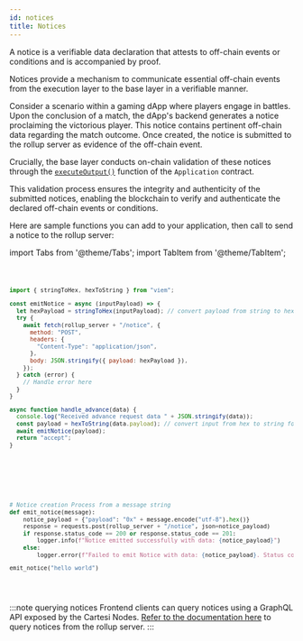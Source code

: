 ```yaml
---
id: notices
title: Notices
---
```


A notice is a verifiable data declaration that attests to off-chain events or conditions and is accompanied by proof.

Notices provide a mechanism to communicate essential off-chain events from the execution layer to the base layer in a verifiable manner.

Consider a scenario within a gaming dApp where players engage in battles. Upon the conclusion of a match, the dApp's backend generates a notice proclaiming the victorious player. This notice contains pertinent off-chain data regarding the match outcome. Once created, the notice is submitted to the rollup server as evidence of the off-chain event.

Crucially, the base layer conducts on-chain validation of these notices through the [`executeOutput()`](../contracts/application.md/#executeoutput) function of the `Application` contract.

This validation process ensures the integrity and authenticity of the submitted notices, enabling the blockchain to verify and authenticate the declared off-chain events or conditions.

Here are sample functions you can add to your application, then call to send a notice to the rollup server:

import Tabs from '@theme/Tabs';
import TabItem from '@theme/TabItem';

<Tabs>
  <TabItem value="JavaScript" label="JavaScript" default>
<pre><code>

```javascript
import { stringToHex, hexToString } from "viem";

const emitNotice = async (inputPayload) => {
  let hexPayload = stringToHex(inputPayload); // convert payload from string to hex 
  try {
    await fetch(rollup_server + "/notice", {
      method: "POST",
      headers: {
        "Content-Type": "application/json",
      },
      body: JSON.stringify({ payload: hexPayload }),
    });
  } catch (error) {
    // Handle error here
  }
}

async function handle_advance(data) {
  console.log("Received advance request data " + JSON.stringify(data));
  const payload = hexToString(data.payload); // convert input from hex to string for processing
  await emitNotice(payload);
  return "accept";
}

```

</code></pre>
</TabItem>

<TabItem value="Python" label="Python" default>
<pre><code>

```python
# Notice creation Process from a message string
def emit_notice(message):
    notice_payload = {"payload": "0x" + message.encode("utf-8").hex()}
    response = requests.post(rollup_server + "/notice", json=notice_payload)
    if response.status_code == 200 or response.status_code == 201:
        logger.info(f"Notice emitted successfully with data: {notice_payload}")
    else:
        logger.error(f"Failed to emit Notice with data: {notice_payload}. Status code: {response.status_code}")

emit_notice("hello world")
```

</code></pre>
</TabItem>

</Tabs>

:::note querying notices
Frontend clients can query notices using a GraphQL API exposed by the Cartesi Nodes. [Refer to the documentation here](../../development/query-outputs.md/#query-all-reports) to query notices from the rollup server.
:::
